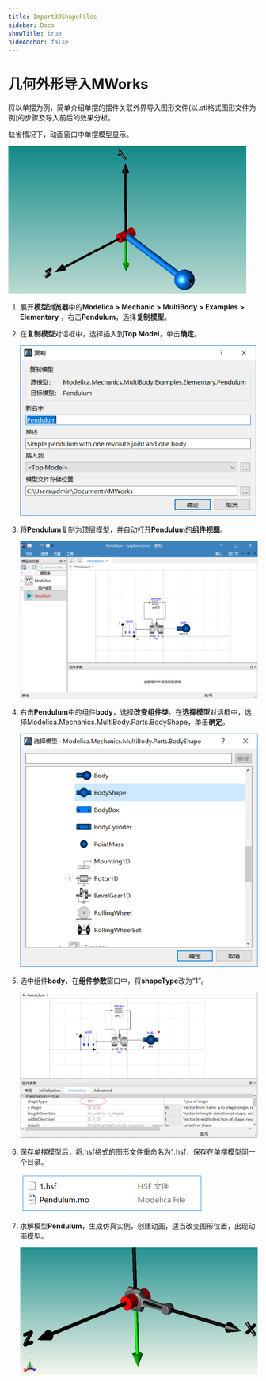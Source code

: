 ```yaml
---
title: Import3DShapeFiles
sidebar: Docs
showTitle: true
hideAnchor: false
---
```

# 几何外形导入MWorks

将以单摆为例，简单介绍单摆的摆件关联外界导入图形文件(以.stl格式图形文件为例)的步骤及导入前后的效果分析。

缺省情况下，动画窗口中单摆模型显示。

<img src="Import3DShapeFiles.assets/image-20201223150147243.png" alt="image-20201223150147243" style="zoom:56%;" />



1. 展开**模型浏览器**中的**Modelica > Mechanic > MuitiBody > Examples > Elementary** ，右击**Pendulum**，选择**复制模型**。

2. 在**复制模型**对话框中，选择插入到**Top Model**，单击**确定**。

   <img src="Import3DShapeFiles.assets/image-20201223105949649.png" alt="image-20201223105949649" style="zoom: 80%;" />

3. 将**Pendulum**复制为顶层模型，并自动打开**Pendulum**的**组件视图**。

   <img src="Import3DShapeFiles.assets/image-20201223144527951.png" alt="image-20201223144527951" style="zoom:80%;" />

3. 右击**Pendulum**中的组件**body**，选择**改变组件类**。在**选择模型**对话框中，选择Modelica.Mechanics.MultiBody.Parts.BodyShape，单击**确定**。

   <img src="Import3DShapeFiles.assets/image-20201223144259890.png" alt="image-20201223144259890" style="zoom:80%;" />

4. 选中组件**body**，在**组件参数**窗口中，将**shapeType**改为“1”。

   <img src="Import3DShapeFiles.assets/image-20201223144936260.png" alt="image-20201223144936260" style="zoom:80%;" />

6. 保存单摆模型后，将.hsf格式的图形文件重命名为1.hsf，保存在单摆模型同一个目录。

   ![image-20201225150049465](Import3DShapeFiles.assets/image-20201225150049465.png)

7. 求解模型**Pendulum**，生成仿真实例，创建动画，适当改变图形位置，出现动画模型。

   <img src="Import3DShapeFiles.assets/image-20201223150216719.png" alt="image-20201223150216719" style="zoom: 67%;" />